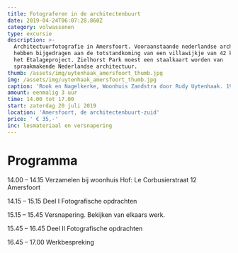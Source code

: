 ```yaml
---
title: Fotograferen in de architectenbuurt
date: 2019-04-24T06:07:28.860Z
category: volwassenen
type: excursie
description: >-
  Architectuurfotografie in Amersfoort. Vooraanstaande nederlandse architecten
  hebben bijgedragen aan de totstandkoming van een villawijkje van 42 kavels,
  het Etalageproject. Zielhorst Park moest een staalkaart worden van
  spraakmakende Nederlandse architectuur.
thumb: /assets/img/uytenhaak_amersfoort_thumb.jpg
img: /assets/img/uytenhaak_amersfoort_thumb.jpg
caption: 'Rook en Nagelkerke, Woonhuis Zandstra door Rudy Uytenhaak. 1998'
amount: eenmalig 3 uur
time: 14.00 tot 17.00
start: zaterdag 20 juli 2019
location: 'Amersfoort, de architectenbuurt-zuid'
price: ' € 35,-'
inc: lesmateriaal en versnapering
---
```

# **Programma**

14.00  – 14.15   Verzamelen bij woonhuis Hof: Le Corbusierstraat 12  Amersfoort 

14.15  – 15.15   Deel I Fotografische opdrachten 

15.15  – 15.45   Versnapering. Bekijken van elkaars werk.

15.45 –  16.45   Deel II Fotografische opdrachten

16.45 –  17.00   Werkbespreking

#

